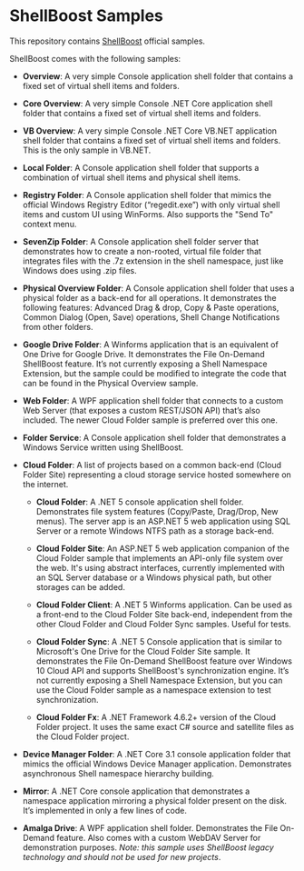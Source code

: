 # ShellBoost Samples
This repository contains [ShellBoost](https://www.shellboost.com) official samples.

ShellBoost comes with the following samples:
*	**Overview**: A very simple Console application shell folder that contains a fixed set of virtual shell items and folders.

*	**Core Overview**: A very simple Console .NET Core application shell folder that contains a fixed set of virtual shell items and folders.

*	**VB Overview**: A very simple Console .NET Core VB.NET application shell folder that contains a fixed set of virtual shell items and folders. This is the only sample in VB.NET.

*	**Local Folder**: A Console application shell folder that supports a combination of virtual shell items and physical shell items.

*	**Registry Folder**: A Console application shell folder that mimics the official Windows Registry Editor (“regedit.exe”) with only virtual shell items and custom UI using WinForms. Also supports the "Send To" context menu.

*	**SevenZip Folder**: A Console application shell folder server that demonstrates how to create a non-rooted, virtual file folder that integrates files with the .7z extension in the shell namespace, just like Windows does using .zip files.

*	**Physical Overview Folder**: A Console application shell folder that uses a physical folder as a back-end for all operations. It demonstrates the following features: Advanced Drag & drop, Copy & Paste operations, Common Dialog (Open, Save) operations, Shell Change Notifications from other folders.

*	**Google Drive Folder**: A Winforms application that is an equivalent of One Drive for Google Drive. It demonstrates the File On-Demand ShellBoost feature. It’s not currently exposing a Shell Namespace Extension, but the sample could be modified to integrate the code that can be found in the Physical Overview sample.

*	**Web Folder**: A WPF application shell folder that connects to a custom Web Server (that exposes a custom REST/JSON API) that’s also included. The newer Cloud Folder sample is preferred over this one.

*	**Folder Service**: A Console application shell folder that demonstrates a Windows Service written using ShellBoost.

*	**Cloud Folder**: A list of projects based on a common back-end (Cloud Folder Site) representing a cloud storage service hosted somewhere on the internet.

	*	**Cloud Folder**: A .NET 5 console application shell folder. Demonstrates file system features (Copy/Paste, Drag/Drop, New menus). The server app is an ASP.NET 5 web application using SQL Server or a remote Windows NTFS path as a storage back-end.

	*	**Cloud Folder Site**: An ASP.NET 5 web application companion of the Cloud Folder sample that implements an API-only file system over the web. It's using abstract interfaces, currently implemented with an SQL Server database or a Windows physical path, but other storages can be added.

	*	**Cloud Folder Client**: A .NET 5 Winforms application. Can be used as a front-end to the Cloud Folder Site back-end, independent from the other Cloud Folder and Cloud Folder Sync samples. Useful for tests.

	*   **Cloud Folder Sync**: A .NET 5 Console application that is similar to Microsoft's One Drive for the Cloud Folder Site sample. It demonstrates the File On-Demand ShellBoost feature over Windows 10 Cloud API and supports ShellBoost's synchronization engine. It’s not currently exposing a Shell Namespace Extension, but you can use the Cloud Folder sample as a namespace extension to test synchronization.

	*	**Cloud Folder Fx**: A .NET Framework 4.6.2+ version of the Cloud Folder project. It uses the same exact C# source and satellite files as the Cloud Folder project.
	
*	**Device Manager Folder**: A .NET Core 3.1 console application folder that mimics the official Windows Device Manager application. Demonstrates asynchronous Shell namespace hierarchy building.

*	**Mirror**: A .NET Core console application that demonstrates a namespace application mirroring a physical folder present on the disk. It’s implemented in only a few lines of code.

*	**Amalga Drive**: A WPF application shell folder. Demonstrates the File On-Demand feature. Also comes with a custom WebDAV Server for demonstration purposes. *Note: this sample uses ShellBoost legacy technology and should not be used for new projects*.